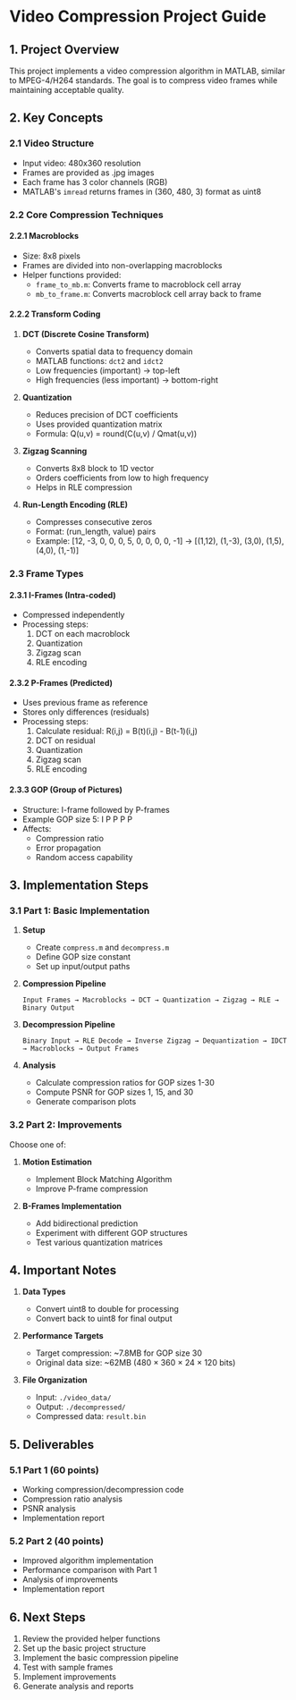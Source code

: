 # Video Compression Project Guide

## 1. Project Overview
This project implements a video compression algorithm in MATLAB, similar to MPEG-4/H264 standards. The goal is to compress video frames while maintaining acceptable quality.

## 2. Key Concepts

### 2.1 Video Structure
- Input video: 480x360 resolution
- Frames are provided as .jpg images
- Each frame has 3 color channels (RGB)
- MATLAB's `imread` returns frames in (360, 480, 3) format as uint8

### 2.2 Core Compression Techniques

#### 2.2.1 Macroblocks
- Size: 8x8 pixels
- Frames are divided into non-overlapping macroblocks
- Helper functions provided:
  - `frame_to_mb.m`: Converts frame to macroblock cell array
  - `mb_to_frame.m`: Converts macroblock cell array back to frame

#### 2.2.2 Transform Coding
1. **DCT (Discrete Cosine Transform)**
   - Converts spatial data to frequency domain
   - MATLAB functions: `dct2` and `idct2`
   - Low frequencies (important) → top-left
   - High frequencies (less important) → bottom-right

2. **Quantization**
   - Reduces precision of DCT coefficients
   - Uses provided quantization matrix
   - Formula: Q(u,v) = round(C(u,v) / Qmat(u,v))

3. **Zigzag Scanning**
   - Converts 8x8 block to 1D vector
   - Orders coefficients from low to high frequency
   - Helps in RLE compression

4. **Run-Length Encoding (RLE)**
   - Compresses consecutive zeros
   - Format: (run_length, value) pairs
   - Example: [12, -3, 0, 0, 0, 5, 0, 0, 0, 0, -1] →
     [(1,12), (1,-3), (3,0), (1,5), (4,0), (1,-1)]

### 2.3 Frame Types

#### 2.3.1 I-Frames (Intra-coded)
- Compressed independently
- Processing steps:
  1. DCT on each macroblock
  2. Quantization
  3. Zigzag scan
  4. RLE encoding

#### 2.3.2 P-Frames (Predicted)
- Uses previous frame as reference
- Stores only differences (residuals)
- Processing steps:
  1. Calculate residual: R(i,j) = B(t)(i,j) - B(t-1)(i,j)
  2. DCT on residual
  3. Quantization
  4. Zigzag scan
  5. RLE encoding

#### 2.3.3 GOP (Group of Pictures)
- Structure: I-frame followed by P-frames
- Example GOP size 5: I P P P P
- Affects:
  - Compression ratio
  - Error propagation
  - Random access capability

## 3. Implementation Steps

### 3.1 Part 1: Basic Implementation

1. **Setup**
   - Create `compress.m` and `decompress.m`
   - Define GOP size constant
   - Set up input/output paths

2. **Compression Pipeline**
   ```
   Input Frames → Macroblocks → DCT → Quantization → Zigzag → RLE → Binary Output
   ```

3. **Decompression Pipeline**
   ```
   Binary Input → RLE Decode → Inverse Zigzag → Dequantization → IDCT → Macroblocks → Output Frames
   ```

4. **Analysis**
   - Calculate compression ratios for GOP sizes 1-30
   - Compute PSNR for GOP sizes 1, 15, and 30
   - Generate comparison plots

### 3.2 Part 2: Improvements

Choose one of:
1. **Motion Estimation**
   - Implement Block Matching Algorithm
   - Improve P-frame compression

2. **B-Frames Implementation**
   - Add bidirectional prediction
   - Experiment with different GOP structures
   - Test various quantization matrices

## 4. Important Notes

1. **Data Types**
   - Convert uint8 to double for processing
   - Convert back to uint8 for final output

2. **Performance Targets**
   - Target compression: ~7.8MB for GOP size 30
   - Original data size: ~62MB (480 × 360 × 24 × 120 bits)

3. **File Organization**
   - Input: `./video_data/`
   - Output: `./decompressed/`
   - Compressed data: `result.bin`

## 5. Deliverables

### 5.1 Part 1 (60 points)
- Working compression/decompression code
- Compression ratio analysis
- PSNR analysis
- Implementation report

### 5.2 Part 2 (40 points)
- Improved algorithm implementation
- Performance comparison with Part 1
- Analysis of improvements
- Implementation report

## 6. Next Steps
1. Review the provided helper functions
2. Set up the basic project structure
3. Implement the basic compression pipeline
4. Test with sample frames
5. Implement improvements
6. Generate analysis and reports 